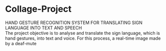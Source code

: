 # Collage-Project
HAND GESTURE RECOGNITION SYSTEM FOR TRANSLATING SIGN LANGUAGE INTO TEXT AND SPEECH                   
The project objective is to analyse and translate the sign language, which is hand gestures, into text and voice. For this process, a real-time image made by a deaf-mute
